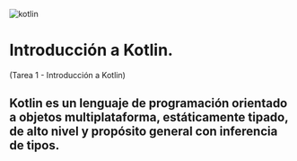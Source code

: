 ![kotlin](https://github.com/user-attachments/assets/23e52727-0c14-4d90-a321-224754a584dc)

# Introducción a Kotlin.

(Tarea 1 - Introducción a Kotlin)

## Kotlin es un lenguaje de programación orientado a objetos multiplataforma, estáticamente tipado, de alto nivel y propósito general con inferencia de tipos.
